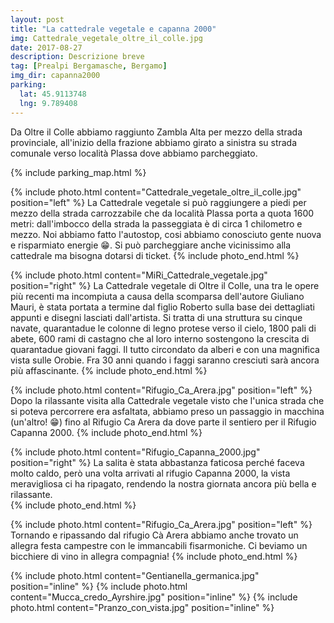 ```yaml
---
layout: post
title: "La cattedrale vegetale e capanna 2000"
img: Cattedrale_vegetale_oltre_il_colle.jpg
date: 2017-08-27
description: Descrizione breve
tag: [Prealpi Bergamasche, Bergamo]
img_dir: capanna2000
parking:
  lat: 45.9113748
  lng: 9.789408
---
```


Da Oltre il Colle abbiamo raggiunto Zambla Alta per mezzo della strada provinciale, all'inizio della frazione abbiamo girato a sinistra su strada comunale verso località Plassa dove abbiamo parcheggiato.

{% include parking_map.html %}

{% include photo.html content="Cattedrale_vegetale_oltre_il_colle.jpg" position="left" %}
La Cattedrale vegetale si può raggiungere a piedi per mezzo della strada carrozzabile che da località Plassa porta a quota 1600 metri: dall'imbocco della strada la passeggiata è di circa 1 chilometro e mezzo. Noi abbiamo fatto l'autostop, cosi abbiamo conosciuto gente nuova e risparmiato energie 😁.  Si può parcheggiare anche vicinissimo alla cattedrale ma bisogna dotarsi di ticket.
{% include photo_end.html %}

{% include photo.html content="MiRi_Cattedrale_vegetale.jpg" position="right" %}
La Cattedrale vegetale di Oltre il Colle, una tra le opere più recenti ma incompiuta a causa della scomparsa dell'autore Giuliano Mauri, è stata portata a termine dal figlio Roberto sulla base dei dettagliati appunti e disegni lasciati dall'artista.
Si tratta di una struttura su cinque navate, quarantadue le colonne di legno protese verso il cielo, 1800 pali di abete, 600 rami di castagno che al loro interno sostengono la crescita di quarantadue giovani faggi. Il tutto circondato da alberi e con una magnifica vista sulle Orobie. Fra 30 anni quando i faggi saranno cresciuti sarà ancora più affascinante.
{% include photo_end.html %}

{% include photo.html content="Rifugio_Ca_Arera.jpg" position="left" %}
Dopo la rilassante visita alla Cattedrale vegetale visto che l'unica strada che si poteva percorrere era asfaltata, abbiamo preso un passaggio in macchina (un'altro! 😁) fino al Rifugio Ca Arera da dove parte il sentiero per il Rifugio Capanna 2000.
{% include photo_end.html %}

{% include photo.html content="Rifugio_Capanna_2000.jpg" position="right" %}
La salita è stata abbastanza faticosa perché faceva molto caldo, però una volta arrivati al rifugio Capanna 2000, la vista meravigliosa ci ha ripagato, rendendo la nostra giornata ancora più bella e rilassante.   
{% include photo_end.html %}

{% include photo.html content="Rifugio_Ca_Arera.jpg" position="left" %}
Tornando e ripassando dal rifugio Cà Arera abbiamo anche trovato un allegra festa campestre con le immancabili fisarmoniche. Ci beviamo un bicchiere di vino in allegra compagnia!
{% include photo_end.html %}

<div>
{% include photo.html content="Gentianella_germanica.jpg" position="inline" %}
{% include photo.html content="Mucca_credo_Ayrshire.jpg" position="inline" %}
{% include photo.html content="Pranzo_con_vista.jpg" position="inline" %}
</div>
